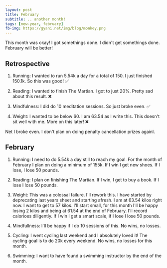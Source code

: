 ```yaml
---
layout: post
title: February
subtitle: .. another month!
tags: [new-year, february]
fb-img: https://gyani.net/img/blog/monkey.png
---
```


This month was okay! I got somethings done. I didn't get somethings done. February will be better!


## Retrospective

1. Running: I wanted to run 5.54k a day for a total of 150. I just finished 150.1k. So this was good! ✅

2. Reading: I wanted to finish The Martian. I got to just 20%. Pretty sad about this result. ❌

3. Mindfulness: I did do 10 meditation sessions. So just broke even. ✅

4. Weight: I wanted to be below 60. I am 63.54 as I write this. This doesn't sit well with me. More on this later! ❌

Net I broke even. I don't plan on doing penalty cancellation prizes againl.

## February

1. Running: I need to do 5.54k a day still to reach my goal. For the month of February I plan on doing a minimum of 155k. If I win I get new shoes. If I lose, I lose 50 pounds.

2. Reading: I plan on finishing The Martian. If I win, I get to buy a book. If I lose I lose 50 pounds.

3. Weight: This was a colossal failure. I'll rework this. I have started by deprecating last years sheet and starting afresh. I am at 63.54 kilos right now. I want  to get to 57 kilos. I'll start small, for this month I'll be happy losing 2 kilos and being at 61.54 at the end of February. I'll record calorioes diligently. If I win I get a smart scale, if I lose I lose 50 pounds.

4. Mindfullness: I'll be happy if I do 10 sessions of this. No wins, no losses.

5. Cycling: I went cycling last weekend and I absolutely loved it! The cycling goal is to do 20k every weekend. No wins, no losses for this month.

6. Swimming: I want to have found a swimming instructor by the end of the month.